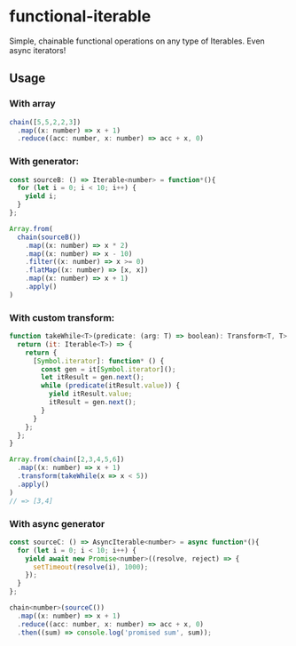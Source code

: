 # functional-iterable

Simple, chainable functional operations on any type of Iterables. Even async iterators!

## Usage
### With array
```js
chain([5,5,2,2,3])
  .map((x: number) => x + 1)
  .reduce((acc: number, x: number) => acc + x, 0)
```

### With generator:
```js
const sourceB: () => Iterable<number> = function*(){
  for (let i = 0; i < 10; i++) {
    yield i;
  }
};

Array.from(
  chain(sourceB())
    .map((x: number) => x * 2)
    .map((x: number) => x - 10)
    .filter((x: number) => x >= 0)
    .flatMap((x: number) => [x, x])
    .map((x: number) => x + 1)
    .apply()
)
```

### With custom transform:
```js
function takeWhile<T>(predicate: (arg: T) => boolean): Transform<T, T> {
  return (it: Iterable<T>) => {
    return {
      [Symbol.iterator]: function* () {
        const gen = it[Symbol.iterator]();
        let itResult = gen.next();
        while (predicate(itResult.value)) {
          yield itResult.value;
          itResult = gen.next();
        }
      }
    };
  };
}

Array.from(chain([2,3,4,5,6])
  .map((x: number) => x + 1)
  .transform(takeWhile(x => x < 5))
  .apply()
)
// => [3,4]
```

### With async generator
```js
const sourceC: () => AsyncIterable<number> = async function*(){
  for (let i = 0; i < 10; i++) {
    yield await new Promise<number>((resolve, reject) => {
      setTimeout(resolve(i), 1000);
    });
  }
};

chain<number>(sourceC())
  .map((x: number) => x + 1)
  .reduce((acc: number, x: number) => acc + x, 0)
  .then((sum) => console.log('promised sum', sum));
```
